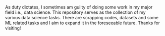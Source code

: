 As duty dictates, I sometimes am guilty of doing some work in my major field i.e., data science. This repository serves as the collection of my various data science tasks.
There are scrapping codes, datasets and some ML related tasks and I aim to expand it in the foreseeable future. Thanks for visiting!
